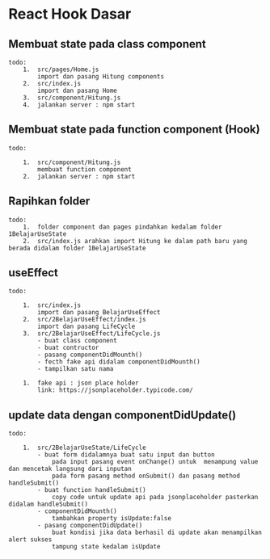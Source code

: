 # React Hook Dasar

## Membuat state pada class component

    todo:
        1.  src/pages/Home.js
            import dan pasang Hitung components
        2.  src/index.js
            import dan pasang Home
        3.  src/component/Hitung.js
        4.  jalankan server : npm start

## Membuat state pada function component (Hook)

    todo:

        1.  src/component/Hitung.js
            membuat function component
        2.  jalankan server : npm start

## Rapihkan folder

    todo:
        1.  folder component dan pages pindahkan kedalam folder 1BelajarUseState
        2.  src/index.js arahkan import Hitung ke dalam path baru yang berada didalam folder 1BelajarUseState

## useEffect

    todo:

        1.  src/index.js
            import dan pasang BelajarUseEffect
        2.  src/2BelajarUseEffect/index.js
            import dan pasang LifeCycle
        3.  src/2BelajarUseEffect/LifeCycle.js
            - buat class component
            - buat contructor
            - pasang componentDidMounth()
            - fecth fake api didalam componentDidMounth()
            - tampilkan satu nama

        1.  fake api : json place holder
            link: https://jsonplaceholder.typicode.com/

## update data dengan componentDidUpdate()

    todo:

        1.  src/2BelajarUseState/LifeCycle
            - buat form didalamnya buat satu input dan button
                pada input pasang event onChange() untuk  menampung value dan mencetak langsung dari inputan
                pada form pasang method onSubmit() dan pasang method handleSubmit()
            - buat function handleSubmit()
                copy code untuk update api pada jsonplaceholder pasterkan didalam handleSubmit()
            - componentDidMounth()
                tambahkan property isUpdate:false
            - pasang componentDidUpdate()
                buat kondisi jika data berhasil di update akan menampilkan alert sukses
                tampung state kedalam isUpdate

